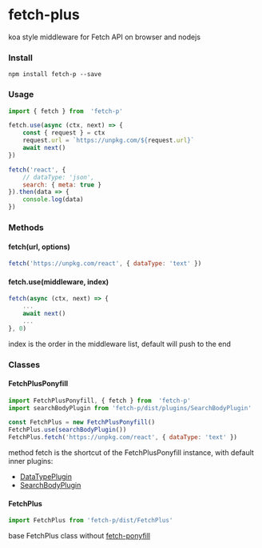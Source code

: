 # fetch-plus

koa style middleware for Fetch API on browser and nodejs

### Install

```
npm install fetch-p --save
```

### Usage

```js
import { fetch } from  'fetch-p'

fetch.use(async (ctx, next) => {
	const { request } = ctx
	request.url = `https://unpkg.com/${request.url}`
	await next()
})

fetch('react', { 
	// dataType: 'json',
	search: { meta: true }
}).then(data => {
	console.log(data)
})

```

### Methods

#### fetch(url, options)
```js
fetch('https://unpkg.com/react', { dataType: 'text' })
```

#### fetch.use(middleware, index)
```js
fetch(async (ctx, next) => {
	...
	await next()
	...
}, 0)
```
index is the order in the middleware list, default will push to the end

### Classes

#### FetchPlusPonyfill
```js
import FetchPlusPonyfill, { fetch } from  'fetch-p'
import searchBodyPlugin from 'fetch-p/dist/plugins/SearchBodyPlugin'

const FetchPlus = new FetchPlusPonyfill()
FetchPlus.use(searchBodyPlugin())
FetchPlus.fetch('https://unpkg.com/react', { dataType: 'text' })
```
method fetch is the shortcut of the FetchPlusPonyfill instance, with default inner plugins:
- [DataTypePlugin](https://github.com/touwaka/fetch-plus/blob/master/src/plugins/DataTypePlugin.mjs)
- [SearchBodyPlugin](https://github.com/touwaka/fetch-plus/blob/master/src/plugins/SearchBodyPlugin.mjs)

#### FetchPlus
```js
import FetchPlus from 'fetch-p/dist/FetchPlus'
```
base FetchPlus class without [fetch-ponyfill](https://github.com/qubyte/fetch-ponyfill)


